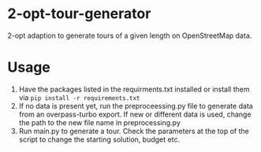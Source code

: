 # 2-opt-tour-generator
2-opt adaption to generate tours of a given length on OpenStreetMap data.

# Usage

1. Have the packages listed in the requirments.txt installed or install them via ```pip install -r requirements.txt```
2. If no data is present yet, run the preproceessing.py file to generate data from an overpass-turbo export. If new or different data is used, change the path to the new file name in preprocessing.py  
3. Run main.py to generate a tour. Check the parameters at the top of the script to change the starting solution, budget etc.
